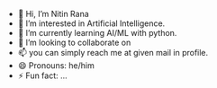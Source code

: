 - 👋 Hi, I’m Nitin Rana 
- 👀 I’m interested in Artificial Intelligence.
- 🌱 I’m currently learning AI/ML with python.
- 💞️ I’m looking to collaborate on 
- 📫 you can simply reach me at given mail in profile.
- 😄 Pronouns: he/him 
- ⚡ Fun fact: ...

<!---
Nitin9507/Nitin is a ✨ special ✨ repository because its `README.md` (this file) appears on your GitHub profile.
You can click the Preview link to take a look at your changes.
--->
